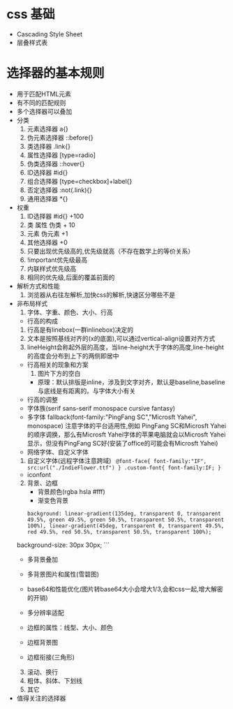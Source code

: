 # css 基础
 * Cascading Style Sheet
 * 层叠样式表
# 选择器的基本规则
  * 用于匹配HTML元素
  * 有不同的匹配规则
  * 多个选择器可以叠加
  * 分类
    1. 元素选择器 a{}
    2. 伪元素选择器 ::before{}
    3. 类选择器 .link{}
    4. 属性选择器  [type=radio]
    5. 伪类选择器  ::hover{}
    6. ID选择器 #id{}
    7. 组合选择器 [type=checkbox]+label{}
    8. 否定选择器  :not(.link){}
    9. 通用选择器 *{}
  * 权重
     1. ID选择器 #id{}  +100
     2. 类 属性  伪类  + 10
     3. 元素  伪元素  +1
     4. 其他选择器 +0 
     5. 只要出现优先级高的,优先级就高（不存在数学上的等价关系）
     6. !important优先级最高
     7. 内联样式优先级高
     8. 相同的优先级,后面的覆盖前面的 
  * 解析方式和性能
    1. 浏览器从右往左解析,加快css的解析,快速区分哪些不是
  * 非布局样式
    1. 字体、字重、颜色、大小、行高
      * 行高的构成
       1. 行高是有linebox(一群inlinebox)决定的
       2. 文本是按照基线对齐的(x的底面),可以通过vertical-align设置对齐方式
       3. lineHeight会称起外层的高度，当line-height大于字体的高度,line-height的高度会分布到上下的两侧即居中
      * 行高相关的现象和方案
         1. 图片下方的空白
           * 原理：默认排版是inline，涉及到文字对齐，默认是baseline,baseline与底线是有距离的。与字体大小有关
      * 行高的调整
      * 字体族(serif sans-serif monospace cursive fantasy)
      * 多字体 fallback(font-family:"PingFang SC","Microsft Yahei", monospace) 注意字体的平台适用性,例如 PingFang SC和Microsft Yahei的顺序调换，那么有Microsft Yahei字体的苹果电脑就会以Microsft Yahei显示，但没有PingFang SC好(安装了office的可能会有Microsft Yahei)
      * 网络字体、自定义字体
       1. 自定义字体(远程字体注意跨域)
         ``` 
         @font-face{
           font-family:"IF",
            src:url("./IndieFlower.ttf")
         }
         .custom-font{
           font-family:IF;
         }
         ```
      * iconfont
    2. 背景、边框
       * 背景颜色(rgba hsla   #fff)
       * 渐变色背景
       ``` 
       background: linear-gradient(135deg, transparent 0, transparent 49.5%, green 49.5%, green 50.5%, transparent 50.5%, transparent 100%), linear-gradient(45deg, transparent 0, transparent 49.5%, red 49.5%, red 50.5%, transparent 50.5%, transparent 100%);
    background-size: 30px 30px;
        ```
       * 多背景叠加
       * 多背景图片和属性(雪碧图)
       * base64和性能优化(图片转base64大小会增大1/3,会和css一起,增大解密的开销)
       * 多分辨率适配
       

       * 边框的属性：线型、大小、颜色
       * 边框背景图
       * 边框衔接(三角形)
    3. 滚动、换行  
    4. 粗体、斜体、下划线
    5. 其它
  * 值得关注的选择器
